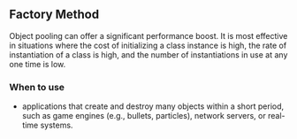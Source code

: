 ## Factory Method

Object pooling can offer a significant performance boost. It is most effective in situations where
the cost of initializing a class instance is high, the rate of instantiation of a class is high, and
the number of instantiations in use at any one time is low.

### When to use

* applications that create and destroy many objects within a short period, such as game engines
  (e.g., bullets, particles), network servers, or real-time systems.

